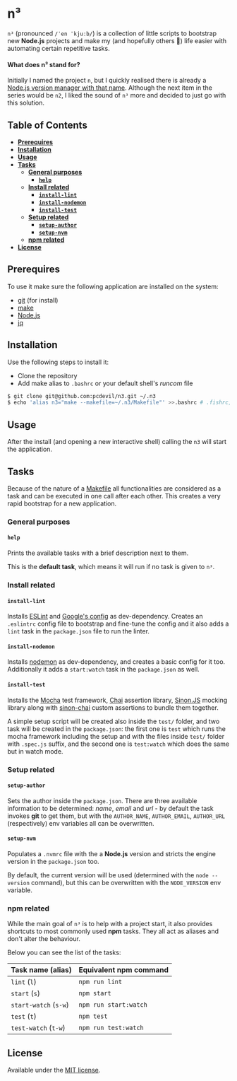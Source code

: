 # n³
`n³` (pronounced `/ˈen ˈkjuːb/`) is a collection of little scripts to bootstrap
new **Node.js** projects and make my (and hopefully others 🙂) life easier with
automating certain repetitive tasks.

#### What does n³ stand for?
Initially I named the project `n`, but I quickly realised there is already a
[Node.js version manager with that name][1]. Although the next item in the
series would be `n2`, I liked the sound of `n³` more and decided to just go with
this solution.

## Table of Contents
- **[Prerequires](#prerequires)**
- **[Installation](#installation)**
- **[Usage](#usage)**
- **[Tasks](#tasks)**
  - **[General purposes](#general-purposes)**
    - **[`help`](#help)**
  - **[Install related](#install-related)**
    - **[`install-lint`](#install-lint)**
    - **[`install-nodemon`](#install-nodemon)**
    - **[`install-test`](#install-test)**
  - **[Setup related](#setup-related)**
    - **[`setup-author`](#setup-author)**
    - **[`setup-nvm`](#setup-nvm)**
  - **[npm related](#npm-related)**
- **[License](#license)**

## Prerequires
To use it make sure the following application are installed on the system:
- [git] (for install)
- [make]
- [Node.js]
- [jq]

## Installation
Use the following steps to install it:
- Clone the repository
- Add make alias to `.bashrc` or your default shell's _runcom_ file

```bash
$ git clone git@github.com:pcdevil/n3.git ~/.n3
$ echo 'alias n3="make --makefile=~/.n3/Makefile"' >>.bashrc # .fishrc, .zshrc
```

## Usage
After the install (and opening a new interactive shell) calling the `n3` will
start the application.


## Tasks
Because of the nature of a [Makefile] all functionalities are considered as a
task and can be executed in one call after each other. This creates a very rapid
bootstrap for a new application.

### General purposes

#### `help`
Prints the available tasks with a brief description next to them.

This is the **default task**, which means it will run if no task is given to
`n³`.

### Install related

#### `install-lint`
Installs [ESLint] and [Google's config] as dev-dependency. Creates an
`.eslintrc` config file to bootstrap and fine-tune the config and it also adds a
`lint` task in the `package.json` file to run the linter.

#### `install-nodemon`
Installs [nodemon] as dev-dependency, and creates a basic config for it too.
Additionally it adds a `start:watch` task in the `package.json` as well.

#### `install-test`
Installs the [Mocha] test framework, [Chai] assertion library, [Sinon.JS]
mocking library along with [sinon-chai] custom assertions to bundle them
together.

A simple setup script will be created also inside the `test/` folder, and two
task will be created in the `package.json`: the first one is `test` which runs
the mocha framework including the setup and with the files inside `test/` folder
with `.spec.js` suffix, and the second one is `test:watch` which does the same
but in watch mode.

### Setup related

#### `setup-author`
Sets the author inside the `package.json`. There are three available information
to be determined: _name_, _email_ and _url_ - by default the task invokes
**git** to get them, but with the `AUTHOR_NAME`, `AUTHOR_EMAIL`, `AUTHOR_URL`
(respectively) env variables all can be overwritten.

#### `setup-nvm`
Populates a `.nvmrc` file with the a **Node.js** version and stricts the engine
version in the `package.json` too.

By default, the current version will be used (determined with the `node
--version` command), but this can be overwritten with the `NODE_VERSION` env
variable.

### npm related
While the main goal of `n³` is to help with a project start, it also provides
shortcuts to most commonly used **npm** tasks. They all act as aliases and don't
alter the behaviour.

Below you can see the list of the tasks:

| Task name (alias)     | Equivalent **npm** command |
| --------------------- | -------------------------- |
| `lint` (`l`)          | `npm run lint`             |
| `start` (`s`)         | `npm start`                |
| `start-watch` (`s-w`) | `npm run start:watch`      |
| `test` (`t`)          | `npm test`                 |
| `test-watch` (`t-w`)  | `npm run test:watch`       |

## License
Available under the [MIT license](LICENSE.md).

[1]: https://github.com/tj/n
[Chai]: https://www.chaijs.com/
[ESLint]: https://eslint.org/
[git]: https://git-scm.com/
[Google's config]: https://github.com/google/eslint-config-google
[jq]: https://stedolan.github.io/jq/
[make]: https://www.gnu.org/software/make/
[Makefile]: https://www.gnu.org/software/make/manual/make.html#Writing-Makefiles
[Mocha]: https://mochajs.org/
[Node.js]: https://nodejs.org/
[nodemon]: https://nodemon.io/
[Sinon.JS]: https://sinonjs.org/
[sinon-chai]: https://github.com/domenic/sinon-chai
